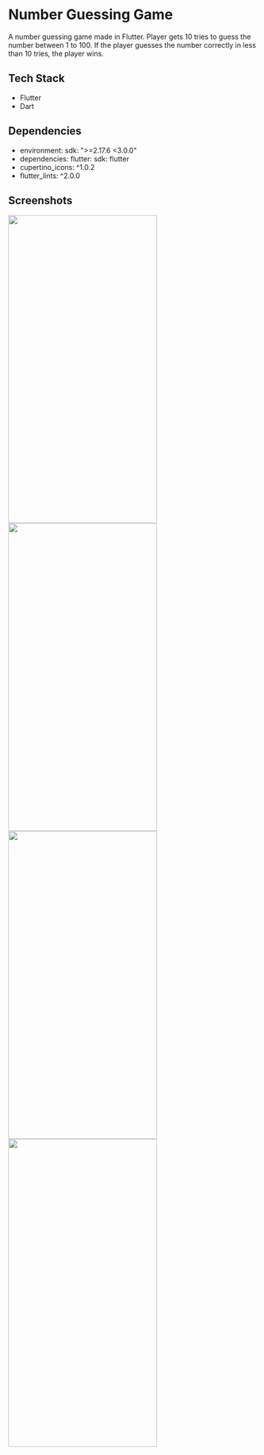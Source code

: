 # Number Guessing Game

A number guessing game made in Flutter.
Player gets 10 tries to guess the number between 1 to 100.
If the player guesses the number correctly in less than 10 tries, the player wins.



## Tech Stack

- Flutter
- Dart


## Dependencies

 - environment: sdk: ">=2.17.6 <3.0.0"
 - dependencies: flutter: sdk: flutter
 - cupertino_icons: ^1.0.2
 - flutter_lints: ^2.0.0


## Screenshots
<div style="display:flex;flex-wrap:wrap;">
  
<img src="https://user-images.githubusercontent.com/73711346/195418099-215380b4-7528-4b2c-be72-9dc26261f198.jpg" width="300px" height="620px" />
<img src="https://user-images.githubusercontent.com/73711346/195418414-959df865-1d0b-499c-8b03-dfe3581d6391.jpg" width="300px" height="620px" />
<img src="https://user-images.githubusercontent.com/73711346/195418514-d1e364ff-5bf1-46e1-b61e-730f281cf411.jpg" width="300px" height="620px" />
<img src="https://user-images.githubusercontent.com/73711346/195418598-ab9f2241-fb32-4ab6-b032-6c6f25e0f9f8.jpg" width="300px" height="620px" />
</div>
